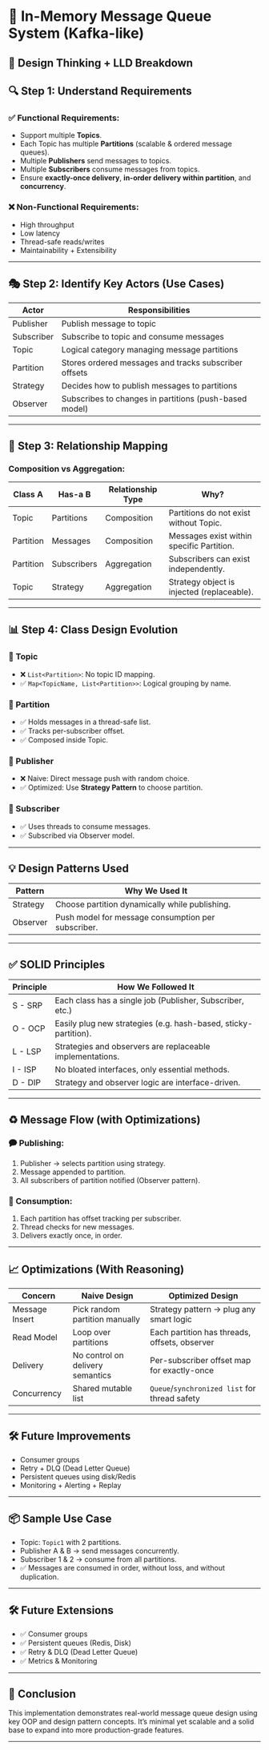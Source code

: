 # 📩 In-Memory Message Queue System (Kafka-like)

## 🚦 Design Thinking + LLD Breakdown


## 🔍 Step 1: Understand Requirements
### ✅ Functional Requirements:
- Support multiple **Topics**.
- Each Topic has multiple **Partitions** (scalable & ordered message queues).
- Multiple **Publishers** send messages to topics.
- Multiple **Subscribers** consume messages from topics.
- Ensure **exactly-once delivery**, **in-order delivery within partition**, and **concurrency**.

### ❌ Non-Functional Requirements:
- High throughput
- Low latency
- Thread-safe reads/writes
- Maintainability + Extensibility

---

## 🎭 Step 2: Identify Key Actors (Use Cases)

| Actor      | Responsibilities                                         |
|------------|----------------------------------------------------------|
| Publisher  | Publish message to topic                                 |
| Subscriber | Subscribe to topic and consume messages                  |
| Topic      | Logical category managing message partitions             |
| Partition  | Stores ordered messages and tracks subscriber offsets    |
| Strategy   | Decides how to publish messages to partitions            |
| Observer   | Subscribes to changes in partitions (push-based model)   |

---

## 🧱 Step 3: Relationship Mapping

### Composition vs Aggregation:
| Class A           | Has-a B          | Relationship Type | Why? |
|------------------|------------------|--------------------|------|
| Topic            | Partitions       | Composition        | Partitions do not exist without Topic. |
| Partition        | Messages         | Composition        | Messages exist within specific Partition. |
| Partition        | Subscribers      | Aggregation        | Subscribers can exist independently. |
| Topic            | Strategy         | Aggregation        | Strategy object is injected (replaceable). |

---

## 📊 Step 4: Class Design Evolution

### 🔹 Topic
- ❌ `List<Partition>`: No topic ID mapping.
- ✅ `Map<TopicName, List<Partition>>`: Logical grouping by name.

### 🔹 Partition
- ✅ Holds messages in a thread-safe list.
- ✅ Tracks per-subscriber offset.
- ✅ Composed inside Topic.

### 🔹 Publisher
- ❌ Naive: Direct message push with random choice.
- ✅ Optimized: Use **Strategy Pattern** to choose partition.

### 🔹 Subscriber
- ✅ Uses threads to consume messages.
- ✅ Subscribed via Observer model.

---

## 💡 Design Patterns Used

| Pattern     | Why We Used It                                                |
|-------------|---------------------------------------------------------------|
| Strategy    | Choose partition dynamically while publishing.                |
| Observer    | Push model for message consumption per subscriber.            |

---

## ✅ SOLID Principles

| Principle | How We Followed It |
|-----------|--------------------|
| S - SRP   | Each class has a single job (Publisher, Subscriber, etc.) |
| O - OCP   | Easily plug new strategies (e.g. hash-based, sticky-partition). |
| L - LSP   | Strategies and observers are replaceable implementations. |
| I - ISP   | No bloated interfaces, only essential methods. |
| D - DIP   | Strategy and observer logic are interface-driven. |

---

## ♻️ Message Flow (with Optimizations)

### 🗭 Publishing:
1. Publisher → selects partition using strategy.
2. Message appended to partition.
3. All subscribers of partition notified (Observer pattern).

### 📅 Consumption:
1. Each partition has offset tracking per subscriber.
2. Thread checks for new messages.
3. Delivers exactly once, in order.

---

## 📈 Optimizations (With Reasoning)

| Concern        | Naive Design                        | Optimized Design                                  |
|----------------|--------------------------------------|---------------------------------------------------|
| Message Insert | Pick random partition manually       | Strategy pattern → plug any smart logic           |
| Read Model     | Loop over partitions                 | Each partition has threads, offsets, observer     |
| Delivery       | No control on delivery semantics     | Per-subscriber offset map for exactly-once        |
| Concurrency    | Shared mutable list                  | `Queue`/`synchronized list` for thread safety      |

---

## 🛠️ Future Improvements
- Consumer groups
- Retry + DLQ (Dead Letter Queue)
- Persistent queues using disk/Redis
- Monitoring + Alerting + Replay

---

## 📦 Sample Use Case
- Topic: `Topic1` with 2 partitions.
- Publisher A & B → send messages concurrently.
- Subscriber 1 & 2 → consume from all partitions.
- ✅ Messages are consumed in order, without loss, and without duplication.

---

## 🛠️ Future Extensions
- ✅ Consumer groups
- ✅ Persistent queues (Redis, Disk)
- ✅ Retry & DLQ (Dead Letter Queue)
- ✅ Metrics & Monitoring


---

## 🧠 Conclusion
This implementation demonstrates real-world message queue design using key OOP and design pattern concepts. It’s minimal yet scalable and a solid base to expand into more production-grade features.

---

